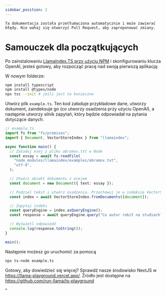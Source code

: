 ```yaml
---
sidebar_position: 2
---
```


`Ta dokumentacja została przetłumaczona automatycznie i może zawierać błędy. Nie wahaj się otworzyć Pull Request, aby zaproponować zmiany.`

# Samouczek dla początkujących

Po zainstalowaniu [LlamaIndex.TS przy użyciu NPM](installation) i skonfigurowaniu klucza OpenAI, jesteś gotowy, aby rozpocząć pracę nad swoją pierwszą aplikacją:

W nowym folderze:

```bash npm2yarn
npm install typescript
npm install @types/node
npx tsc --init # jeśli jest to konieczne
```

Utwórz plik `example.ts`. Ten kod załaduje przykładowe dane, utworzy dokument, zaindeksuje go (co utworzy osadzenia przy użyciu OpenAI), a następnie utworzy silnik zapytań, który będzie odpowiadał na pytania dotyczące danych.

```ts
// example.ts
import fs from "fs/promises";
import { Document, VectorStoreIndex } from "llamaindex";

async function main() {
  // Załaduj esej z pliku abramov.txt w Node
  const essay = await fs.readFile(
    "node_modules/llamaindex/examples/abramov.txt",
    "utf-8",
  );

  // Utwórz obiekt dokumentu z esejem
  const document = new Document({ text: essay });

  // Podziel tekst i utwórz osadzenia. Przechowuj je w indeksie VectorStoreIndex
  const index = await VectorStoreIndex.fromDocuments([document]);

  // Zapytaj indeks
  const queryEngine = index.asQueryEngine();
  const response = await queryEngine.query("Co autor robił na studiach?");

  // Wyświetl odpowiedź
  console.log(response.toString());
}

main();
```

Następnie możesz go uruchomić za pomocą

```bash
npx ts-node example.ts
```

Gotowy, aby dowiedzieć się więcej? Sprawdź nasze środowisko NextJS w https://llama-playground.vercel.app/. Źródło jest dostępne na https://github.com/run-llama/ts-playground

"
